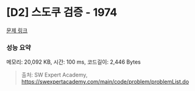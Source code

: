 # [D2] 스도쿠 검증 - 1974 

[문제 링크](https://swexpertacademy.com/main/code/problem/problemDetail.do?contestProbId=AV5Psz16AYEDFAUq) 

### 성능 요약

메모리: 20,092 KB, 시간: 100 ms, 코드길이: 2,446 Bytes



> 출처: SW Expert Academy, https://swexpertacademy.com/main/code/problem/problemList.do